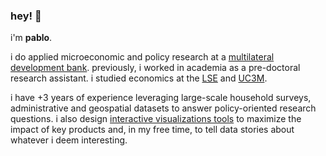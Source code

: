 ### hey! 👋

i'm **pablo**.

i do applied microeconomic and policy research at a [multilateral development bank](https://www.ebrd.com/sites/Satellite?c=Content&cid=1395317980748&pagename=EBRD%2FContent%2FContentLayout). previously, i worked in academia as a pre-doctoral research assistant. i studied economics at the [LSE](https://www.lse.ac.uk/) and [UC3M](https://www.uc3m.es/home).

i have +3 years of experience leveraging large-scale household surveys, administrative and geospatial datasets to answer policy-oriented research questions. i also design [interactive visualizations tools](/projects) to maximize the impact of key products and, in my free time, to tell data stories about whatever i deem interesting.
